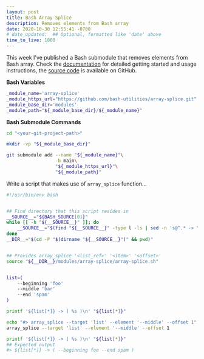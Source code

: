 ```yaml
---
layout: post
title: Bash Array Splice
description: Removes elements from Bash array
date: 2020-10-30 12:55:41 -0700
# date_updated:  ## Optional, formatted like 'date' above
time_to_live: 1800
---
```




This week I've published a Bash submodule that removes elements from Bash array. Check the [documentation][link__documentation] for detailed getting started and usage instructions, the [source code][link__source] is available on GitHub.


**Bash Variables**


```Bash
_module_name='array-splice'
_module_https_url="https://github.com/bash-utilities/array-splice.git"
_module_base_dir='modules'
_module_path="${_module_base_dir}/${_module_name}"
```


**Bash Submodule Commands**


```Bash
cd "<your-git-project-path>"

mkdir -vp "${_module_base_dir}"

git submodule add --name "${_module_name}"\
                  -b main\
                  "${_module_https_url}"\
                  "${_module_path}"
```


Write a script that makes use of `array_splice` function...


```Bash
#!/usr/bin/env bash


## Find directory that this script resides in
__SOURCE__="${BASH_SOURCE[0]}"
while [[ -h "${__SOURCE__}" ]]; do
    __SOURCE__="$(find "${__SOURCE__}" -type l -ls | sed -n 's@^.* -> \(.*\)@\1@p')"
done
__DIR__="$(cd -P "$(dirname "${__SOURCE__}")" && pwd)"


## Provides array_splice '<list_ref>' '<item>' '<offset>'
source "${__DIR__}/modules/array-splice/array-splice.sh"


list=(
    --beginning 'foo'
    --middle 'bar'
    --end 'spam'
)

printf '${list[*]} -> ( %s )\n' "${list[*]}"

echo "#> array_splice --target 'list' --element '--middle' --offset 1"
array_splice --target 'list' --element '--middle' --offset 1

printf '${list[*]} -> ( %s )\n' "${list[*]}"
## Expected output
#> ${list[*]} -> ( --beginning foo --end spam )
```



[link__documentation]: https://github.com/bash-utilities/array-splice/blob/main/.github/README.md "Repository documentation"

[link__source]: https://github.com/bash-utilities/array-splice "Repository source code"

